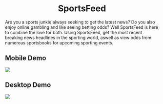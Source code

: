 <h1 align="center">SportsFeed</h1>

<p>Are you a sports junkie always seeking to get the latest news? Do you also enjoy online gambling and like seeing betting odds? Well SportsFeed is here to
combine the love for both. Using SportsFeed, get the most recent breaking news headlines in the sporting world, aswell as view odds from numerous 
sportsbooks for upcoming sporting events.</p>

## Mobile Demo

![](https://media.giphy.com/media/C95v3cHz1SKsJqU0Ax/giphy.gif)

## Desktop Demo 
![](https://media.giphy.com/media/iTYkfuIP9jebYIyQWI/giphy.gif)
